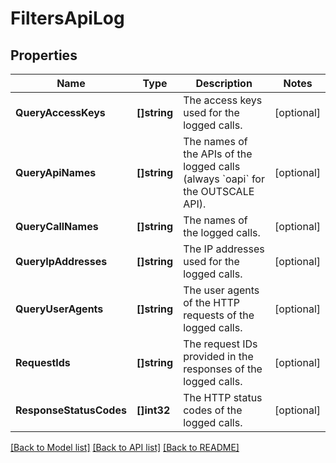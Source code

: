 # FiltersApiLog

## Properties

Name | Type | Description | Notes
------------ | ------------- | ------------- | -------------
**QueryAccessKeys** | **[]string** | The access keys used for the logged calls. | [optional] 
**QueryApiNames** | **[]string** | The names of the APIs of the logged calls (always &#x60;oapi&#x60; for the OUTSCALE API). | [optional] 
**QueryCallNames** | **[]string** | The names of the logged calls. | [optional] 
**QueryIpAddresses** | **[]string** | The IP addresses used for the logged calls. | [optional] 
**QueryUserAgents** | **[]string** | The user agents of the HTTP requests of the logged calls. | [optional] 
**RequestIds** | **[]string** | The request IDs provided in the responses of the logged calls. | [optional] 
**ResponseStatusCodes** | **[]int32** | The HTTP status codes of the logged calls. | [optional] 

[[Back to Model list]](../README.md#documentation-for-models) [[Back to API list]](../README.md#documentation-for-api-endpoints) [[Back to README]](../README.md)


